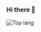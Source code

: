### Hi there 👋

![Top lang](https://github-readme-stats.vercel.app/api/top-langs/?username=Weesli&layout=donut)
